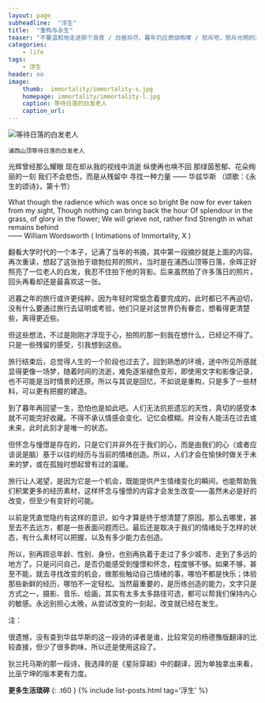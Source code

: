 ```yaml
---
layout: page
subheadline:  "浮生"
title:  "重构与永生"
teaser: "不要温和地走进那个良夜 / 白昼将尽，暮年仍应燃烧咆哮 / 怒斥吧，怒斥光明的消逝。——狄兰 · 托马斯"
categories:
    - life
tags:
    - 浮生
header: no
image:
    thumb:  immortality/immortality-s.jpg
    homepage: immortality/immortality-l.jpg
    caption: 等待日落的白发老人
    caption_url: 
---
```


<img src="{{ site.url}}/images/mmortality/immortality.jpg" alt="等待日落的白发老人">

~~~
浦西山顶等待日落的白发老人
~~~

光辉曾经那么耀眼
现在却从我的视线中消逝
纵使再也唤不回
那绿茵葱郁、花朵绚丽的一刻
我们不会悲伤，而是从残留中
寻找一种力量
                      —— 华兹华斯
（颂歌：《永生的颂诗》，第十节）

What though the radience which was once so bright
Be now for ever taken from my sight,
      Though nothing can bring back
      the hour
Of splendour in the grass, of glory in the flower;
      We will grieve not, rather find
      Strength in what remains behind            
                      —— William Wordsworth 
( Intimations of Immortality, X )

翻看大学时代的一个本子，记满了当年的书摘，其中第一段摘抄就是上面的内容。再次重读，想起了这张拍于琅勃拉邦的照片。当时是在浦西山顶等日落，余晖正好照亮了一位老人的白发，我忍不住拍下他的背影。后来虽然拍了许多落日的照片，回头再看却还是最喜欢这一张。

迟暮之年的旅行或许更纯粹，因为年轻时常惦念着要完成的，此时都已不再迫切，没有什么要通过旅行去证明或考验，他们只是对这世界仍有眷恋，想看得更清楚些，离得更近些。

但这些想法，不过是刚刚才浮现于心，拍照的那一刻我在想什么，已经记不得了。只是一些残留的感受，引我想到这些。

旅行结束后，总觉得人生的一个阶段也过去了。回到熟悉的环境，途中所见所感就显得更像一场梦，随着时间的流逝，难免逐渐褪色变形，即使用文字和影像记录，也不可能是当时情景的还原。所以与其说是回忆，不如说是重构，只是多了一些材料，可以更有把握的建造。

到了暮年再回望一生，恐怕也是如此吧。人们无法抗拒遗忘的天性，真切的感受本就不可能完好收藏。不得不承认情感会变化、记忆会模糊。并没有人能活在过去或未来，此时此刻才是唯一的状态。

但怀念与憧憬是存在的，只是它们并非外在于我们的心，而是由我们的心（或者应该说是脑）基于以往的经历与当前的情绪创造。所以，人们才会在愉快时做关于未来的梦，或在孤独时想起曾有过的温暖。

旅行让人渴望，是因为它是一个机会，既能提供产生情绪变化的瞬间，也能帮助我们积累更多的经历素材，这样怀念与憧憬的内容才会发生改变——虽然未必是好的改变，但至少有变好的可能。

以前是凭直觉隐约有这样的意识，如今才算是终于想清楚了原因。那么去哪里，甚至去不去远方，都是一些表面问题而已。最后还是取决于我们的情绪处于怎样的状态，有什么素材可以把握，以及有多少能力去创造。

所以，别再顾忌年龄、性别、身份，也别再执着于走过了多少城市、走到了多远的地方了。只是问问自己，是否仍能感受到憧憬和怀念，程度够不够。如果不够，甚至不能，就去寻找改变的机会，做那些触动自己情绪的事，哪怕不都是快乐；体验那些新鲜的经历，哪怕不一定轻松。当然最重要的，是历练创造的能力，文字只是方式之一，摄影、音乐、绘画，其实有太多太多路径可选，都可以帮我们保持内心的敏感。永远别担心太晚，从尝试改变的一刻起，改变就已经在发生。

注：

很遗憾，没有查到华兹华斯的这一段诗的译者是谁，比较常见的杨德豫版翻译的比较直接，但少了很多韵味，所以还是使用这段了。

狄兰托马斯的那一段诗，我选择的是《星际穿越》中的翻译，因为单独拿出来看，比巫宁坤的版本更有力度。

<strong>更多生活琐碎</strong>
{: .t60 }
{% include list-posts.html tag='浮生' %}